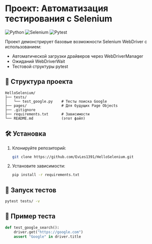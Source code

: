 # Проект: Автоматизация тестирования с Selenium

![Python](https://img.shields.io/badge/Python-3.11%2B-blue)
![Selenium](https://img.shields.io/badge/Selenium-4.0-red)
![Pytest](https://img.shields.io/badge/Pytest-7.0-green)

Проект демонстрирует базовые возможности Selenium WebDriver с использованием:
- Автоматической загрузки драйверов через WebDriverManager
- Ожиданий WebDriverWait
- Тестовой структуры pytest

## 📁 Структура проекта
```
HelloSelenium/
├── tests/
│   └── test_google.py    # Тесты поиска Google
├── pages/                # Для будущих Page Objects
├── .gitignore
├── requirements.txt      # Зависимости
└── README.md             (этот файл)
```

## 🛠 Установка
1. Клонируйте репозиторий:
   ```bash
   git clone https://github.com/EvLes1391/HelloSelenium.git
   ```
2. Установите зависимости:
   ```bash
   pip install -r requirements.txt
   ```

## 🧪 Запуск тестов
```bash
pytest tests/ -v
```

## 📝 Пример теста
```python
def test_google_search():
    driver.get("https://google.com")
    assert "Google" in driver.title